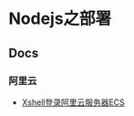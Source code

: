 # Nodejs之部署

## Docs

### 阿里云
- [Xshell登录阿里云服务器ECS](https://blog.csdn.net/u013894429/article/details/78811823)






















